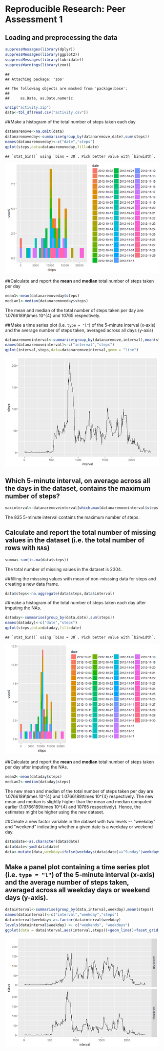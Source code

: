 # Reproducible Research: Peer Assessment 1
## Loading and preprocessing the data

```r
suppressMessages(library(dplyr))
suppressMessages(library(ggplot2))
suppressMessages(library(lubridate))
suppressWarnings(library(zoo))
```

```
## 
## Attaching package: 'zoo'
```

```
## The following objects are masked from 'package:base':
## 
##     as.Date, as.Date.numeric
```

```r
unzip("activity.zip")
data<-tbl_df(read.csv("activity.csv"))
```

##Make a histogram of the total number of steps taken each day

```r
datanaremove<-na.omit(data)
datanaremoveday<-summarise(group_by(datanaremove,date),sum(steps))
names(datanaremoveday)<-c("date","steps")
qplot(steps,data=datanaremoveday,fill=date)
```

```
## `stat_bin()` using `bins = 30`. Pick better value with `binwidth`.
```

![](PA1_template_files/figure-html/unnamed-chunk-2-1.png)<!-- -->

##Calculate and report the **mean** and **median** total number of steps taken per day

```r
mean1<-mean(datanaremoveday$steps)
median1<-median(datanaremoveday$steps)
```
The mean and median of the total number of steps taken per day are 1.0766189\times 10^{4} and 10765 respectively.

##Make a time series plot (i.e. `type = "l"`) of the 5-minute interval (x-axis) and the average number of steps taken, averaged across all days (y-axis)

```r
datanaremoveinterval<-summarise(group_by(datanaremove,interval),mean(steps))
names(datanaremoveinterval)<-c("interval","steps")
qplot(interval,steps,data=datanaremoveinterval,geom = "line")
```

![](PA1_template_files/figure-html/unnamed-chunk-4-1.png)<!-- -->

## Which 5-minute interval, on average across all the days in the dataset, contains the maximum number of steps?

```r
maxinterval<-datanaremoveinterval[which.max(datanaremoveinterval$steps),1]
```
The 835 5-minute interval contains the maximum number of steps.

## Calculate and report the total number of missing values in the dataset (i.e. the total number of rows with `NA`s)

```r
sumna<-sum(is.na(data$steps))
```
The total number of missing values in the dataset is 2304.

##filling the misssing values with mean of non-misssing data for steps and creating a new data frame.

```r
data$steps<-na.aggregate(data$steps,data$interval)
```

##make a histogram of the total number of steps taken each day after imputing the NAs.

```r
dataday<-summarise(group_by(data,date),sum(steps))
names(dataday)<-c("date","steps")
qplot(steps,data=dataday,fill=date)
```

```
## `stat_bin()` using `bins = 30`. Pick better value with `binwidth`.
```

![](PA1_template_files/figure-html/unnamed-chunk-8-1.png)<!-- -->

##Calculate and report the **mean** and **median** total number of steps taken per day after imputing the NAs.

```r
mean2<-mean(dataday$steps)
median2<-median(dataday$steps)
```
The new mean and median of the total number of steps taken per day are 1.0766189\times 10^{4} and 1.0766189\times 10^{4} respectively. The new mean and median is slightly higher than the mean and median computed earlier (1.0766189\times 10^{4} and 10765 respectively). Hence, the estimates might be higher using the new dataset.

##Create a new factor variable in the dataset with two levels -- "weekday" and "weekend" indicating whether a given date is a weekday or weekend day.

```r
data$date<-as.character(data$date)
data$date<-ymd(data$date)
data<-mutate(data,weekday=ifelse(weekdays(data$date)=="Sunday"|weekdays(data$date)=="Saturday",0,1))
```

## Make a panel plot containing a time series plot (i.e. `type = "l"`) of the 5-minute interval (x-axis) and the average number of steps taken, averaged across all weekday days or weekend days (y-axis).

```r
datainterval<-summarise(group_by(data,interval,weekday),mean(steps))
names(datainterval)<-c("interval","weekday","steps")
datainterval$weekday<-as.factor(datainterval$weekday)
levels(datainterval$weekday) <- c("weekends", "weekdays")
ggplot(data = datainterval,aes(interval,steps))+geom_line()+facet_grid(weekday~.)
```

![](PA1_template_files/figure-html/unnamed-chunk-11-1.png)<!-- -->
